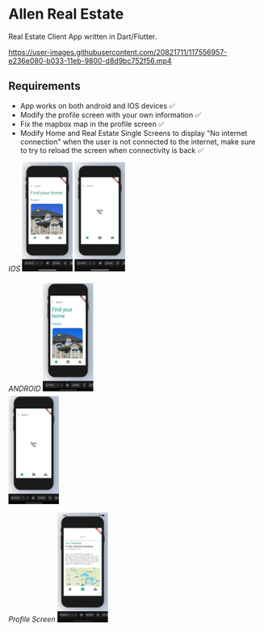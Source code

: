 # Allen Real Estate

Real Estate Client App written in Dart/Flutter.

https://user-images.githubusercontent.com/20821711/117556957-e236e080-b033-11eb-9800-d8d9bc752f56.mp4

## Requirements
- App works on both android and IOS devices ✅
- Modify the profile screen with your own information ✅
- Fix the mapbox map in the profile screen ✅
- Modify Home and Real Estate Single Screens to display "No internet connection" when the user is not connected to the internet, make sure to try to reload the screen when connectivity is back ✅



*IOS*
<img src="screenshots/IphoneWifi.PNG" width="100" >    <img src="screenshots/IphoneW:OWifi.PNG" width="100" > 


*ANDROID*
<img src="screenshots/AndroidWithWifi.JPG" width="100" height="220" >      
<img src="screenshots/AndroidW:OWifi.JPG" width="100" height="220" > 


*Profile Screen*
<img src="screenshots/ProfileScreen.png" width="100" >




